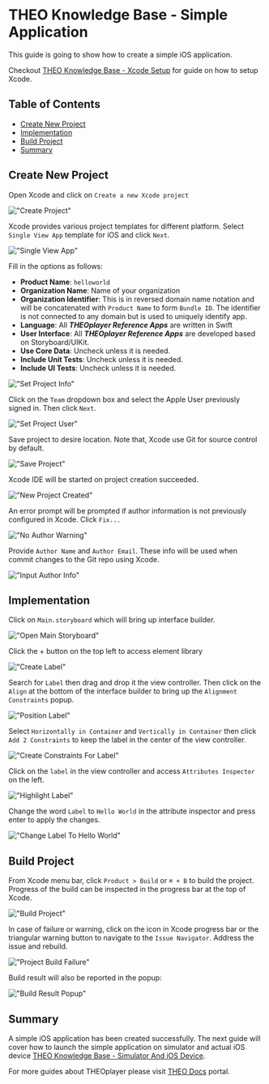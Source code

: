 # THEO Knowledge Base - Simple Application

This guide is going to show how to create a simple iOS application.

Checkout [THEO Knowledge Base - Xcode Setup] for guide on how to setup Xcode.

## Table of Contents

* [Create New Project]
* [Implementation]
* [Build Project]
* [Summary]

## Create New Project

Open Xcode and click on `Create a new Xcode project`

!["Create Project"][01]

Xcode provides various project templates for different platform. Select `Single View App` template for iOS and click `Next`.

!["Single View App"][02]

Fill in the options as follows:

* **Product Name**: `helloworld`
* **Organization Name**: Name of your organization
* **Organization Identifier**: This is in reversed domain name notation and will be concatenated with `Product Name` to form `Bundle ID`. The identifier is not connected to any domain but is used to uniquely identify app.
* **Language**: All **_THEOplayer Reference Apps_** are written in Swift
* **User Interface**: All **_THEOplayer Reference Apps_** are developed based on Storyboard/UIKit.
* **Use Core Data**: Uncheck unless it is needed.
* **Include Unit Tests**: Uncheck unless it is needed.
* **Include UI Tests**: Uncheck unless it is needed.

!["Set Project Info"][03]

Click on the `Team` dropdown box and select the Apple User previously signed in. Then click `Next`.

!["Set Project User"][04]

Save project to desire location. Note that, Xcode use Git for source control by default.

!["Save Project"][05]

Xcode IDE will be started on project creation succeeded.

!["New Project Created"][06]

An error prompt will be prompted if author information is not previously configured in Xcode. Click `Fix...`

!["No Author Warning"][07]

Provide `Author Name` and `Author Email`. These info will be used when commit changes to the Git repo using Xcode.

!["Input Author Info"][08]

## Implementation

Click on `Main.storyboard` which will bring up interface builder.

!["Open Main Storyboard"][09]

Click the + button on the top left to access element library

!["Create Label"][10]

Search for `Label` then drag and drop it the view controller. Then click on the `Align` at the bottom of the interface builder to bring up the `Alignment Constraints` popup.

!["Position Label"][11]

Select `Horizontally in Container` and `Vertically in Container` then click `Add 2 Constraints` to keep the label in the center of the view controller.

!["Create Constraints For Label"][12]

Click on the `label` in the view controller and access `Attributes Inspector` on the left.

!["Highlight Label"][13]

Change the word `Label` to `Hello World` in the attribute inspector and press enter to apply the changes.

!["Change Label To Hello World"][14]

## Build Project

From Xcode menu bar, click `Product > Build` or `⌘ + B` to build the project. Progress of the build can be inspected in the progress bar at the top of Xcode.

!["Build Project"][15]

In case of failure or warning, click on the icon in Xcode progress bar or the triangular warning button to navigate to the `Issue Navigator`. Address the issue and rebuild.

!["Project Build Failure"][16]

Build result will also be reported in the popup:

!["Build Result Popup"][17]

## Summary

A simple iOS application has been created successfully. The next guide will cover how to launch the simple application on simulator and actual iOS device [THEO Knowledge Base - Simulator And iOS Device].

For more guides about THEOplayer please visit [THEO Docs] portal.

[//]: # (Sections reference)
[Create New Project]: #Create-New-Project
[Implementation]: #Implementation
[Build Project]: #Build-Project
[Summary]: #Summary

[//]: # (Links and Guides reference)
[THEO Knowledge Base - Xcode Setup]: ../knowledgebase-xcode-setup/README.md
[THEO Knowledge Base - Simulator And iOS Device]: ../knowledgebase-simulator-and-ios-device/README.md
[THEO Docs]: https://docs.portal.theoplayer.com/

[//]: # (Images references)
[01]: Images/createProject.png "Create Project"
[02]: Images/singleViewApp.png "Single View App"
[03]: Images/setProjectInfo.png "Set Project Info"
[04]: Images/setProjectUser.png "Set Project User"
[05]: Images/saveProject.png "Save Project"
[06]: Images/newProjectCreated.png "New Project Created"
[07]: Images/noAuthorWarning.png "No Author Warning"
[08]: Images/inputAuthorInfo.png "Input Author Info"
[09]: Images/openMainStoryboard.png "Open Main Storyboard"
[10]: Images/createLabel.png "Create Label"
[11]: Images/positionLabel.png "Position Label"
[12]: Images/createConstraintsForLabel.png "Create Constraints For Label"
[13]: Images/highlightLabel.png "Highlight Label"
[14]: Images/changeLabelToHelloWorld.png "Change Label To Hello World"
[15]: Images/buildProject.png "Build Project"
[16]: Images/projectBuildFailure.png "Project Build Failure"
[17]: Images/buildResultPopup.png "Build Result Popup"
